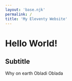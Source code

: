 ```yaml
---
layout: 'base.njk'
permalink: /
title: 'My Eleventy Website'
---
```


# Hello World!
## Subtitle
Why on earth
Obladi Oblada